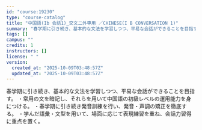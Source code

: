 ```yaml
---
id: "course:19230"
type: "course-catalog"
title: "中国語(Ib 会話1)_交文二外専用 ／CHINESE(I B CONVERSATION 1)"
summary: "春学期に引き続き、基本的な文法を学習しつつ、平易な会話ができることを目指す。 ・常用の文を暗記し、それらを用いて中国語の初級レベルの運用能力を身につける。 ・春学期に引き続き発音訓練を行い、発音・声調の矯正を徹底する。 ・学んだ語彙・文型を…"
tags: []
campus: ""
credits: 1
instructors: []
license: " "
version:
  created_at: "2025-10-09T03:48:57Z"
  updated_at: "2025-10-09T03:48:57Z"
---
```


春学期に引き続き、基本的な文法を学習しつつ、平易な会話ができることを目指す。 ・常用の文を暗記し、それらを用いて中国語の初級レベルの運用能力を身につける。 ・春学期に引き続き発音訓練を行い、発音・声調の矯正を徹底する。 ・学んだ語彙・文型を用いて、場面に応じて表現練習を重ね、会話力習得に重点を置く。
